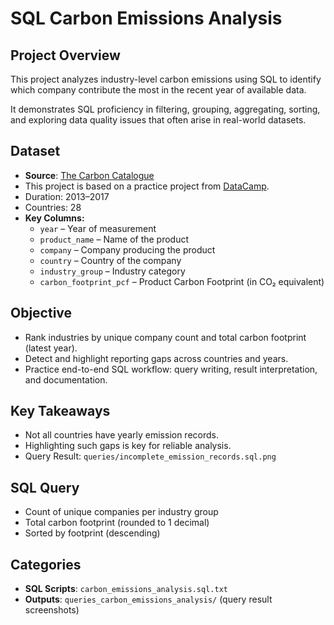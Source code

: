 # SQL Carbon Emissions Analysis

## Project Overview
This project analyzes industry-level carbon emissions using SQL to identify which company contribute the most in the recent year of available data.  

It demonstrates SQL proficiency in filtering, grouping, aggregating, sorting, and exploring data quality issues that often arise in real-world datasets.


## Dataset
- **Source**: [The Carbon Catalogue](https://www.nature.com/articles/s41597-022-01178-9)  
- This project is based on a practice project from [DataCamp](https://www.datacamp.com/).
- Duration: 2013–2017  
- Countries: 28
- **Key Columns:**
  - `year` – Year of measurement
  - `product_name` – Name of the product
  - `company` – Company producing the product
  - `country` – Country of the company
  - `industry_group` – Industry category
  - `carbon_footprint_pcf` – Product Carbon Footprint (in CO₂ equivalent)

## Objective
- Rank industries by unique company count and total carbon footprint (latest year).  
- Detect and highlight reporting gaps across countries and years.  
- Practice end-to-end SQL workflow: query writing, result interpretation, and documentation.

## Key Takeaways
- Not all countries have yearly emission records.  
- Highlighting such gaps is key for reliable analysis.  
- Query Result: `queries/incomplete_emission_records.sql.png`


## SQL Query
- Count of unique companies per industry group
- Total carbon footprint (rounded to 1 decimal)
- Sorted by footprint (descending)

## Categories
- **SQL Scripts**: `carbon_emissions_analysis.sql.txt`  
- **Outputs**: `queries_carbon_emissions_analysis/` (query result screenshots)  

